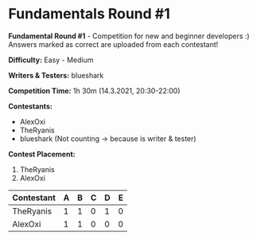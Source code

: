 # Fundamentals Round #1

**Fundamental Round #1** - Competition for new and beginner developers :) Answers marked as correct are uploaded from each contestant!

**Difficulty:** Easy - Medium

**Writers & Testers:** blueshark

**Competition Time:** 1h 30m (14.3.2021, 20:30-22:00)

**Contestants:**

- AlexOxi
- TheRyanis
- blueshark (Not counting -> because is writer & tester)

**Contest Placement:**
  1. TheRyanis 
  2. AlexOxi


| Contestant | A | B | C | D | E |
| ---------- | - | - | - | - | - |
| TheRyanis | 1 | 1 | 0 | 1 | 0 |
| AlexOxi | 1 | 1 | 0 | 0 | 0 |
